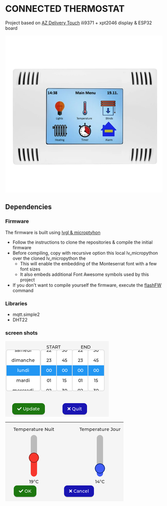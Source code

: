 # CONNECTED THERMOSTAT
Project based on [AZ Delivery Touch](https://www.az-delivery.de/en/products/az-touch-wandgehauseset-mit-2-8-zoll-touchscreen-fur-esp8266-und-esp32) ili9371 + xpt2046 display &amp; ESP32 board

![](AZ%20_delivery%20Touch.png)

## Dependencies

### Firmware

The firmware is built using [lvgl & microptyhon](https://github.com/lvgl/lv_micropython)
* Follow the instructions to clone the repositories & compile the initial firmware
* Before compiling, copy with recursive option this local lv_micropython over the cloned lv_micropython the
    * This will enable the embedding of the Monteserrat font with a few font sizes
    * It also embeds additional Font Awesome symbols used by this project
* If you don't want to compile yourself the firmware, execute the [flashFW](./firmware/flashFW.sh) command

### Libraries

* mqtt.simple2
* DHT22

### screen shots

![](./.images/set_schedule.png)

![](.images/set_temp.png)
